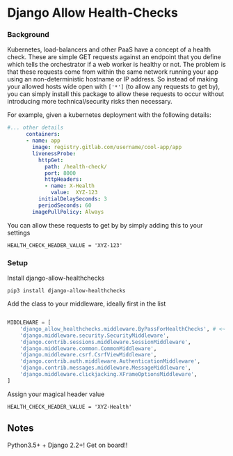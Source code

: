 
# Django Allow Health-Checks


### Background

Kubernetes, load-balancers and other PaaS have a concept of a health check. These are simple GET requests against an endpoint that you define which tells the orchestrator if a web worker is healthy or not. The problem is that these requests come from within the same network running your app using an non-deterministic hostname or IP address. So instead of making your allowed hosts wide open with `['*']` (to allow any requests to get by), you can simply install this package to allow these requests to occur without introducing more technical/security risks then necessary.

For example, given a kubernetes deployment with the following details:

```yaml
#... other details
      containers:
      - name: app
        image: registry.gitlab.com/username/cool-app/app
        livenessProbe:
          httpGet:
            path: /health-check/
            port: 8000
            httpHeaders:
            - name: X-Health
              value:  XYZ-123
          initialDelaySeconds: 3
          periodSeconds: 60
        imagePullPolicy: Always
```
You can allow these requests to get by by simply adding this to your settings

    HEALTH_CHECK_HEADER_VALUE = 'XYZ-123'


### Setup

Install django-allow-healthchecks

    pip3 install django-allow-healthchecks

Add the class to your middleware, ideally first in the list

```python

MIDDLEWARE = [
    'django_allow_healthchecks.middleware.ByPassForHealthChecks', # <~ Add this 
    'django.middleware.security.SecurityMiddleware',
    'django.contrib.sessions.middleware.SessionMiddleware',
    'django.middleware.common.CommonMiddleware',
    'django.middleware.csrf.CsrfViewMiddleware',
    'django.contrib.auth.middleware.AuthenticationMiddleware',
    'django.contrib.messages.middleware.MessageMiddleware',
    'django.middleware.clickjacking.XFrameOptionsMiddleware',
]

```

Assign your magical header value

    HEALTH_CHECK_HEADER_VALUE = 'XYZ-Health'


## Notes

Python3.5+ + Django 2.2+! Get on board!!
